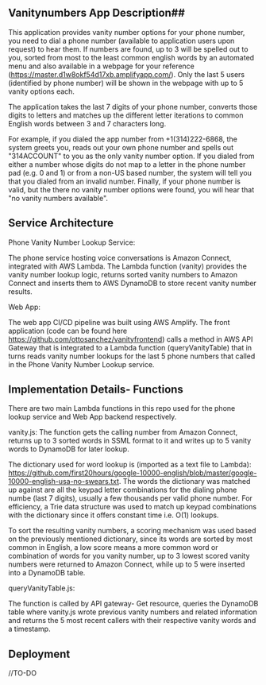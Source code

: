 ## Vanitynumbers App Description##
This application provides vanity number options for your phone number, you need to dial a phone number (available to application users upon request) to hear them. If numbers are found, up to 3 will be spelled out to you, sorted from most to the least common english words by an automated menu and also available in a webpage for your reference (https://master.d1w8okf54d17xb.amplifyapp.com/). Only the last 5 users (identified by phone number) will be shown in the webpage with up to 5 vanity options each. 
    
The application takes the last 7 digits of your phone number, converts those digits to letters and matches up the different letter iterations to common English words between 3 and 7 characters long.
    
For example, if you dialed the app number from +1(314)222-6868, the system greets you, reads out your own phone number and  spells out "314ACCOUNT" to you as the only vanity number option. If you dialed from either a number whose digits do not map to a letter in the phone number pad (e.g. 0 and 1) or from a non-US based number, the system will tell you that you dialed from an invalid number. Finally, if your phone number is valid, but the there no vanity number options were found, you will hear that "no vanity numbers available". 

## Service Architecture ##
Phone Vanity Number Lookup Service: 
    
The phone service hosting voice conversations is Amazon Connect, integrated with AWS Lambda. The Lambda function (vanity) provides the vanity number lookup logic, returns sorted vanity numbers to Amazon Connect and inserts them to AWS DynamoDB to store recent vanity number results. 
    
Web App: 
    
The web app CI/CD pipeline was built using AWS Amplify. The front application (code can be found here https://github.com/ottosanchez/vanityfrontend) calls a method in AWS API Gateway that is integrated to a Lambda function (queryVanityTable) that in turns reads vanity number lookups for the last 5 phone numbers that called in the Phone Vanity Number Lookup service. 
  

## Implementation Details- Functions ##
There are two main Lambda functions in this repo used for the phone lookup service and Web App backend respectively.
    
vanity.js: 
The function gets the calling number from Amazon Connect, returns up to 3 sorted words in SSML format to it and writes up to 5 vanity words to DynamoDB for later lookup.

The dictionary used for word lookup is (imported as a text file to Lambda): https://github.com/first20hours/google-10000-english/blob/master/google-10000-english-usa-no-swears.txt. The words the dictionary was matched up against are all the keypad letter combinations for the dialing phone numbe (last 7 digits), usually a few thousands per valid phone number. For efficiency, a Trie data structure was used to match up keypad combinations with the dictionary since it offers constant time i.e. O(1) lookups. 

To sort the resulting vanity numbers, a scoring mechanism was used based on the previously mentioned dictionary, since its words are sorted by most common in English, a low score means a more common word or combination of words for you vanity number, up to 3 lowest scored vanity numbers were returned to Amazon Connect, while up to 5 were inserted into a DynamoDB table.
    
queryVanityTable.js: 
    
The function is called by API gateway- Get resource, queries the DynamoDB table where vanity.js wrote previous vanity numbers and related information and returns the 5 most recent callers with their respective vanity words and a timestamp.  

## Deployment ##
//TO-DO

